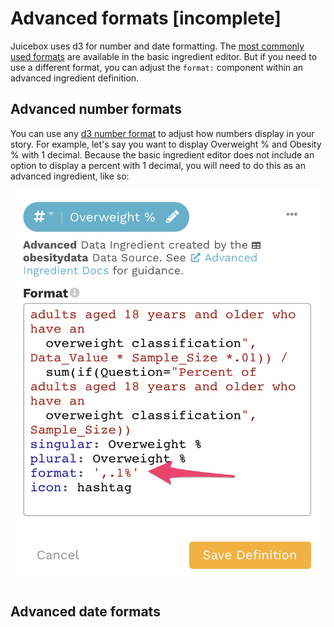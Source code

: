 # Advanced formats \[incomplete\]

Juicebox uses d3 for number and date formatting. The [most commonly used formats](ingredient-formats.md) are available in the basic ingredient editor. But if you need to use a different format, you can adjust the `format:` component within an advanced ingredient definition.

## Advanced number formats

You can use any [d3 number format](https://github.com/d3/d3-format) to adjust how numbers display in your story. For example, let's say you want to display Overweight % and Obesity % with 1 decimal. Because the basic ingredient editor does not include an option to display a percent with 1 decimal, you will need to do this as an advanced ingredient, like so:

![Set format to a percent with 1 decimal](../../../.gitbook/assets/image%20%2848%29.png)

## Advanced date formats

